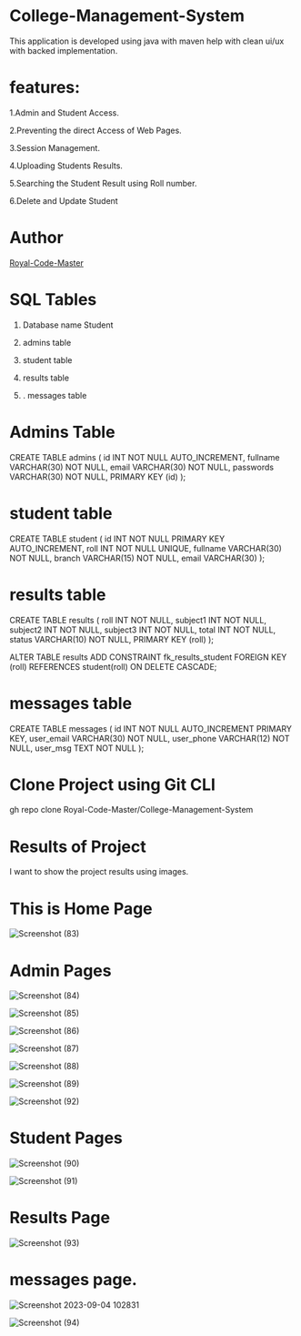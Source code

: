 # College-Management-System
This application is developed using java with maven help with clean ui/ux with backed implementation.


# features:
1.Admin and Student Access.

2.Preventing the direct Access of Web Pages.

3.Session Management.

4.Uploading Students Results.

5.Searching the Student Result using Roll number.

6.Delete and Update Student

# Author
<a href="https://github.com/Royal-Code-Master/">Royal-Code-Master</a>


# SQL Tables 

1. Database name Student

2. admins table

3. student table

4. results table

5. . messages table


# Admins Table
CREATE TABLE admins (
    id INT NOT NULL AUTO_INCREMENT,
    fullname VARCHAR(30) NOT NULL,
    email VARCHAR(30) NOT NULL,
    passwords VARCHAR(30) NOT NULL,
    PRIMARY KEY (id)
);

   
# student table
CREATE TABLE student (
    id INT NOT NULL PRIMARY KEY AUTO_INCREMENT,
    roll INT NOT NULL UNIQUE,
    fullname VARCHAR(30) NOT NULL,
    branch VARCHAR(15) NOT NULL,
    email VARCHAR(30)
);


# results table

CREATE TABLE results (
    roll INT NOT NULL,
    subject1 INT NOT NULL,
    subject2 INT NOT NULL,
    subject3 INT NOT NULL,
    total INT NOT NULL,
    status VARCHAR(10) NOT NULL,
    PRIMARY KEY (roll)
);

ALTER TABLE results
ADD CONSTRAINT fk_results_student
FOREIGN KEY (roll)
REFERENCES student(roll)
ON DELETE CASCADE;


# messages table

CREATE TABLE messages ( id INT NOT NULL AUTO_INCREMENT PRIMARY KEY, user_email VARCHAR(30) NOT NULL, user_phone VARCHAR(12) NOT NULL, user_msg TEXT NOT NULL );

# Clone Project using Git CLI
gh repo clone Royal-Code-Master/College-Management-System


# Results of Project 

I want to show the project results using images.


# This is Home Page

![Screenshot (83)](https://github.com/Royal-Code-Master/College-Management-System/assets/126596692/86e63782-bc1d-4981-92e4-5120a15945dc)


# Admin Pages

![Screenshot (84)](https://github.com/Royal-Code-Master/College-Management-System/assets/126596692/e7985622-54d8-45e3-a8b2-dc74745682bf)


![Screenshot (85)](https://github.com/Royal-Code-Master/College-Management-System/assets/126596692/5fd4eea7-dd97-4131-8da2-52994dd6b5b8)


![Screenshot (86)](https://github.com/Royal-Code-Master/College-Management-System/assets/126596692/19d9c8c7-2b62-45ab-ab8f-69bdfc80ee3d)


![Screenshot (87)](https://github.com/Royal-Code-Master/College-Management-System/assets/126596692/79ec5b44-cc2c-4dd0-990b-fe2ecf375bd9)


![Screenshot (88)](https://github.com/Royal-Code-Master/College-Management-System/assets/126596692/4a729ec3-aed9-4f81-8e1e-d457250be70e)


![Screenshot (89)](https://github.com/Royal-Code-Master/College-Management-System/assets/126596692/fe268150-f7ec-4c53-9190-2cb839e21795)


![Screenshot (92)](https://github.com/Royal-Code-Master/College-Management-System/assets/126596692/4d2a9b9e-ea1c-4444-81e2-dfc216c91c27)


# Student Pages

![Screenshot (90)](https://github.com/Royal-Code-Master/College-Management-System/assets/126596692/1b343998-6843-4a98-a350-747e5f7afc22)

![Screenshot (91)](https://github.com/Royal-Code-Master/College-Management-System/assets/126596692/04918088-6cac-4e4c-a701-5bcbd43bce99)


# Results Page

![Screenshot (93)](https://github.com/Royal-Code-Master/College-Management-System/assets/126596692/6e5b3483-148d-4e06-97a3-546a14824b65)


# messages page.

![Screenshot 2023-09-04 102831](https://github.com/Royal-Code-Master/College-Management-System/assets/126596692/a56b0454-ccb5-444c-a95b-f15bb8a3aff5)

![Screenshot (94)](https://github.com/Royal-Code-Master/College-Management-System/assets/126596692/8bd028d0-b5ec-4b2e-bf53-df88b2011e69)


